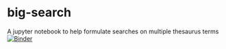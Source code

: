 # big-search
A jupyter notebook to help formulate searches on multiple thesaurus terms
[![Binder](https://mybinder.org/badge.svg)](https://mybinder.org/v2/gh/Mognar/big-search/master)
